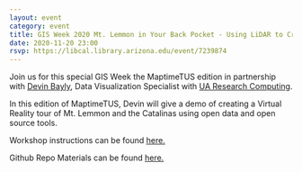 ```yaml
---
layout: event
category: event
title: GIS Week 2020 Mt. Lemmon in Your Back Pocket - Using LiDAR to Create a VR App
date: 2020-11-20 23:00
rsvp: https://libcal.library.arizona.edu/event/7239874
---
```


Join us for this special GIS Week the MaptimeTUS edition in partnership with [Devin Bayly](https://rtdatavis.github.io/#whoText), Data Visualization Specialist with [UA Research Computing](https://it.arizona.edu/research).

In this edition of MaptimeTUS, Devin will give a demo of creating a Virtual Reality tour of Mt. Lemmon and the Catalinas using open data and open source tools. 

Workshop instructions can be found [here.](https://maptime.io/tucson/sessions/GIS_day_workshop_11-2020)

Github Repo Materials can be found [here.](https://github.com/maptime/tucson/tree/gh-pages/sessions/GIS_day_workshop_11-2020) 

